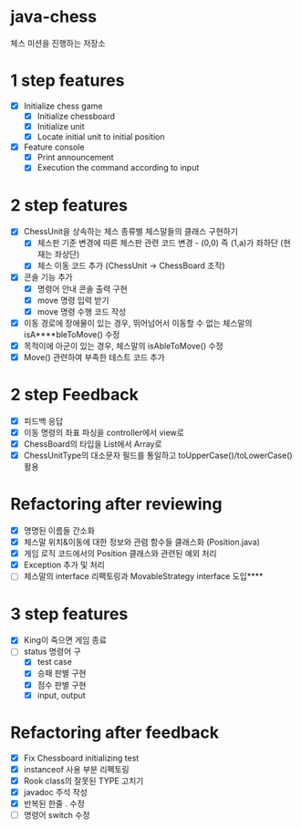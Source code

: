 # java-chess
체스 미션을 진행하는 저장소

# 1 step features
* [x] Initialize chess game
  * [x] Initialize chessboard
  * [x] Initialize unit
  * [x] Locate initial unit to initial position
* [x] Feature console
  * [x] Print announcement
  * [x] Execution the command according to input

# 2 step features
* [x] ChessUnit을 상속하는 체스 종류별 체스말들의 클래스 구현하기
  * [x] 체스판 기준 변경에 따른 체스판 관련 코드 변경 - (0,0) 즉 (1,a)가 좌하단 (현재는 좌상단)
  * [x] 체스 이동 코드 추가 (ChessUnit -> ChessBoard 조작)
* [x] 콘솔 기능 추가
  * [x] 명령어 안내 콘솔 출력 구현
  * [x] move 명령 입력 받기
  * [x] move 명령 수행 코드 작성
* [x] 이동 경로에 장애물이 있는 경우, 뛰어넘어서 이동할 수 없는 체스말의 isA****bleToMove() 수정
* [x] 목적이에 아군이 있는 경우, 체스말의 isAbleToMove() 수정
* [x] Move() 관련하여 부족한 테스트 코드 추가

# 2 step Feedback 
* [x] 피드백 응답
* [x] 이동 명령의 좌표 파싱을 controller에서 view로 
* [x] ChessBoard의 타입을 List에서 Array로
* [x] ChessUnitType의 대소문자 필드를 통일하고 toUpperCase()/toLowerCase() 활용

# Refactoring after reviewing 
* [x] 명명된 이름들 간소화
* [x] 체스말 위치&이동에 대한 정보와 관렴 함수들 클래스화 (Position.java)
* [x] 게임 로직 코드에서의 Position 클래스와 관련된 예외 처리
* [x] Exception 추가 및 처리
* [ ] 체스말의 interface 리팩토링과 MovableStrategy interface 도입****

# 3 step features
* [x] King이 죽으면 게임 종료 
* [ ] status 명령어 구
  * [x] test case
  * [x] 승패 판별 구현
  * [x] 점수 판별 구현
  * [x] input, output

# Refactoring after feedback
* [x] Fix Chessboard initializing test
* [x] instanceof 사용 부분 리펙토링
* [x] Rook class의 잘못된 TYPE 고치기 
* [x] javadoc 주석 작성
* [x] 반복된 한줄 . 수정
* [ ] 명령어 switch 수정 